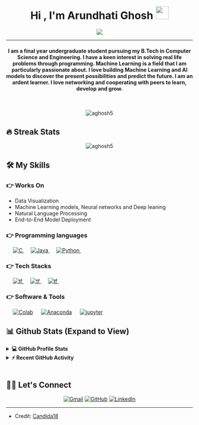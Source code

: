 
<h1 align="center">Hi , I'm Arundhati Ghosh <img src="https://media.giphy.com/media/hvRJCLFzcasrR4ia7z/giphy.gif" width="35"></h1>
<p align="center">
  <a href="https://github.com/DenverCoder1/readme-typing-svg"><img src="https://readme-typing-svg.herokuapp.com?lines=Computer+Science+Student;DS%20|%20AI%20|%20ML%20Enthusiast;Always%20learning%20new%20things&center=true&width=500&height=50"></a>
</p>
<hr/>
<h4 align="center">I am a final year undergraduate student pursuing my B.Tech in Computer Science and Engineering. 
I have a keen interest in solving real life problems through programming. Machine Learning is a field that I am particularly passionate about. I love building Machine Learning and AI models to discover the present possibilities and predict the future.
I am an ardent learner. I love networking and cooperating with peers to learn, develop and grow.</h4>
<br>
<p align="center"> <img src="https://komarev.com/ghpvc/?username=aghosh5&label=Profile%20views&color=0e75b6&style=plastic" alt="aghosh5" /> </p>

## 🔥 Streak Stats
<p align="center"><img src="https://github-readme-streak-stats.herokuapp.com/?user=aghosh5&theme=algolia" alt="aghosh5"  /></p>


## 🛠️ My Skills

### 👉 Works On
- Data Visualization
- Machine Learning models, Neural networks and Deep leaning
- Natural Language Processing
- End-to-End Model Deployment

### 👉 Programming languages

<p align="left"> 
  &emsp; 
  <a href="https://www.cprogramming.com/" target="_blank"> 
    <img alt="C" src="https://img.shields.io/badge/C%20-%232370ED.svg?logo=c&logoColor=white">
  </a> 
  &emsp;
  
  
  <a href="https://www.java.com" target="_blank"> 
    <img alt="Java" src="https://img.shields.io/badge/Java-%23007396.svg?logo=java&logoColor=white">
  </a>
  &emsp;
   <a href="https://www.python.org" target="_blank">
    <img alt="Python" src="https://img.shields.io/badge/Python%20-%2314354C.svg?logo=python&logoColor=white">
  </a>
  &emsp;
    

 
</p>

### 👉 Tech Stacks
<p align="left"> 
  &emsp; 
  <a href="https://www.tensorflow.org/" target="_blank">
    <img alt="tf" src="https://img.shields.io/badge/TensorFlow-white?logo=tensorflow">
  </a>
  &emsp;
<a href="https://keras.io/" target="_blank">
    <img alt="tf" src="https://img.shields.io/badge/Keras-red?logo=keras">
  </a>
  &emsp;
<a href="https://www.nltk.org/" target="_blank">
    <img alt="tf" src="https://img.shields.io/badge/NLTK-blue?logo=Natural%20Language%20Toolkit">
  </a>
  &emsp;


 ### 👉 Software & Tools 
<p>
  &emsp;
    <a href="#"><img alt="Colab" src="https://img.shields.io/badge/Colab-black?logo=Google%20Colab"></a>
  &emsp;
  <a href="#"><img alt="Anaconda" src="https://img.shields.io/badge/Anaconda-black?logo=Anaconda"></a>
  &emsp;
   <a href="#"><img alt="jupyter" src="https://img.shields.io/badge/jupyter-black?logo=jupyter"></a>
  &emsp;

<br/>

## 📊 Github Stats (Expand to View) 


<details> 
  <summary><b>💻 GitHub Profile Stats</b></summary>
  <br/>
  <p align="center">
    <a href="https://github.com/anuraghazra/github-readme-stats"><img alt="Arundhati's Github Stats" src="https://github-readme-stats.vercel.app/api?username=aghosh5&show_icons=true&count_private=true&theme=algolia" height="192px"/></a>
<br/>
  &nbsp;
	  <img src="https://github-readme-stats.vercel.app/api/top-langs?username=aghosh5&show_icons=true&locale=en&layout=compact&theme=algolia" alt="aghosh5" height="192px"/>
  <br/>
  <b>Note:</b> Top languages is only a metric of the languages my public code consists of and doesn't reflect experience or skill level.
  </p>
</details>


<details>
  <summary><b>⚡ Recent GitHub Activity</b></summary>
  <br/>
   <a href="https://github.com/aghosh5"><img alt="Arundhati's Activity Graph" src="https://activity-graph.herokuapp.com/graph?username=aghosh5&custom_title=Arundhati%20Ghosh's%20Contribution%20Graph&theme=react-dark" /></a>
  <br/>

</details>

<br/>

## 🙋‍♀️ Let's Connect
<p align="center">
	<a href="mailto:arundhatighosh05@gmail.com"><img src="https://img.icons8.com/bubbles/50/000000/gmail.png" alt="Gmail"/></a>
	<a href="https://github.com/aghosh5"><img src="https://img.icons8.com/bubbles/50/000000/github.png" alt="GitHub"/></a>
	<a href="https://www.linkedin.com/in/arundhati-ghosh05/"><img src="https://img.icons8.com/bubbles/50/000000/linkedin.png" alt="LinkedIn"/></a>

	
	
</p>

<hr/>

* Credit: [Candida18](https://github.com/Candida18)
<!--
* Last Edited on: 20/07/2021
-->







